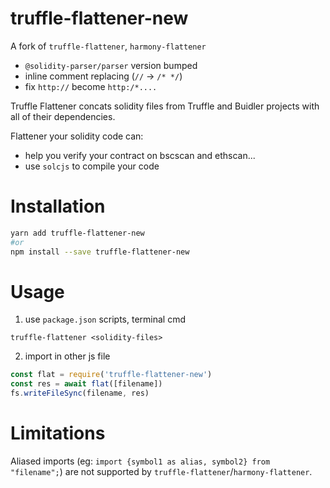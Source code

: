 # truffle-flattener-new

A fork of `truffle-flattener`, `harmony-flattener`

-   `@solidity-parser/parser` version bumped
-   inline comment replacing (`//` -> `/* */`)
-   fix `http://` become `http:/*....`

Truffle Flattener concats solidity files from Truffle and Buidler projects with all of their dependencies.

Flattener your solidity code can:

-   help you verify your contract on bscscan and ethscan...
-   use `solcjs` to compile your code

# Installation

```bash
yarn add truffle-flattener-new
#or
npm install --save truffle-flattener-new
```

# Usage

1. use `package.json` scripts, terminal cmd

```
truffle-flattener <solidity-files>
```

2. import in other js file

```js
const flat = require('truffle-flattener-new')
const res = await flat([filename])
fs.writeFileSync(filename, res)
```

# Limitations

Aliased imports (eg: `import {symbol1 as alias, symbol2} from "filename";`) are not supported by
`truffle-flattener`/`harmony-flattener`.
